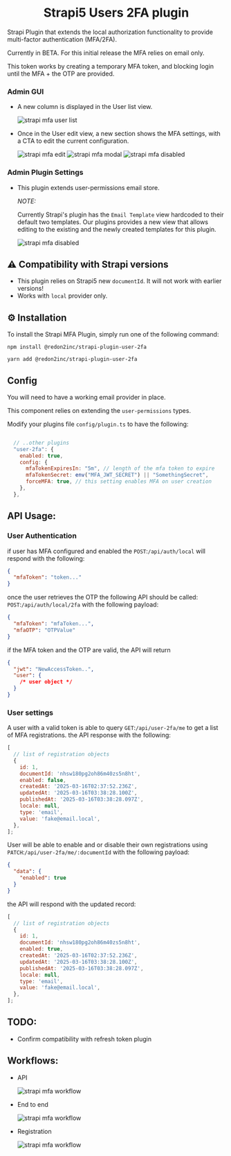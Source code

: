 #

<h1 align="center">
  Strapi5 Users 2FA plugin
</h1>

Strapi Plugin that extends the local authorization functionality to provide multi-factor authentication (MFA/2FA).

Currently in BETA. For this initial release the MFA relies on email only.

This token works by creating a temporary MFA token, and blocking login until the MFA + the OTP are provided.

### Admin GUI

- A new column is displayed in the User list view.

  ![strapi mfa user list](./docs/userList.png)

- Once in the User edit view, a new section shows the MFA settings, with a CTA to edit the current configuration.

  ![strapi mfa edit](./docs/userEdit.png)
  ![strapi mfa modal](./docs/userModal.png)
  ![strapi mfa disabled](./docs/userDisabled.png)

### Admin Plugin Settings

- This plugin extends user-permissions email store.

  _NOTE:_

  Currently Strapi's plugin has the `Email Template` view hardcoded to their default two templates.
  Our plugins provides a new view that allows editing to the existing and the newly created templates for this plugin.

  ![strapi mfa disabled](./docs/pluginSettings.png)

## ⚠️ Compatibility with Strapi versions

- This plugin relies on Strapi5 new `documentId`. It will not work with earlier versions!
- Works with `local` provider only.

## ⚙️ Installation

To install the Strapi MFA Plugin, simply run one of the following command:

```
npm install @redon2inc/strapi-plugin-user-2fa
```

```
yarn add @redon2inc/strapi-plugin-user-2fa
```

## Config

You will need to have a working email provider in place.

This component relies on extending the `user-permissions` types.

Modify your plugins file `config/plugin.ts` to have the following:

```javascript

  // ..other plugins
  "user-2fa": {
    enabled: true,
    config: {
      mfaTokenExpiresIn: "5m", // length of the mfa token to expire
      mfaTokenSecret: env("MFA_JWT_SECRET") || "SomethingSecret",
      forceMFA: true, // this setting enables MFA on user creation
    },
  },
```

## API Usage:

### User Authentication

if user has MFA configured and enabled the `POST`:`/api/auth/local` will respond with the following:

```json
{
  "mfaToken": "token..."
}
```

once the user retrieves the OTP the following API should be called:  
`POST`:`/api/auth/local/2fa` with the following payload:

```json
{
  "mfaToken": "mfaToken...",
  "mfaOTP": "OTPValue"
}
```

if the MFA token and the OTP are valid, the API will return

```json
{
  "jwt": "NewAccessToken..",
  "user": {
    /* user object */
  }
}
```

### User settings

A user with a valid token is able to query `GET`:`/api/user-2fa/me` to get a list of MFA registrations.
the API response with the following:

```javascript
[
  // list of registration objects
  {
    id: 1,
    documentId: 'nhsw180pg2oh86m40zs5n8ht',
    enabled: false,
    createdAt: '2025-03-16T02:37:52.236Z',
    updatedAt: '2025-03-16T03:38:28.100Z',
    publishedAt: '2025-03-16T03:38:28.097Z',
    locale: null,
    type: 'email',
    value: 'fake@email.local',
  },
];
```

User will be able to enable and or disable their own registrations using `PATCH`:`/api/user-2fa/me/:documentId` with the following payload:

```json
{
  "data": {
    "enabled": true
  }
}
```

the API will respond with the updated record:

```javascript
[
  // list of registration objects
  {
    id: 1,
    documentId: 'nhsw180pg2oh86m40zs5n8ht',
    enabled: true,
    createdAt: '2025-03-16T02:37:52.236Z',
    updatedAt: '2025-03-16T03:38:28.100Z',
    publishedAt: '2025-03-16T03:38:28.097Z',
    locale: null,
    type: 'email',
    value: 'fake@email.local',
  },
];
```

## TODO:

- Confirm compatibility with refresh token plugin

## Workflows:

- API

  ![strapi mfa workflow](./docs/apiDiagram.png)

- End to end

  ![strapi mfa workflow](./docs/e2eDiagram.png)

- Registration

  ![strapi mfa workflow](./docs/registrationDiagram.png)
